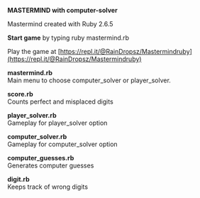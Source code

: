 **MASTERMIND with computer-solver**  
  
Mastermind created with Ruby 2.6.5  
  
**Start game** by typing ruby mastermind.rb  
  
Play the game at [https://repl.it/@RainDropsz/Mastermindruby](https://repl.it/@RainDropsz/Mastermindruby)  
  
**mastermind.rb**  
Main menu to choose computer_solver or player_solver.  
  
**score.rb**  
Counts perfect and misplaced digits  
  
**player_solver.rb**  
Gameplay for player_solver option  
  
**computer_solver.rb**  
Gameplay for computer_solver option  
  
**computer_guesses.rb**  
Generates computer guesses   
  
**digit.rb**  
Keeps track of wrong digits  
